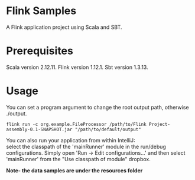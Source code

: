 # Flink Samples
A Flink application project using Scala and SBT.

# Prerequisites
Scala version 2.12.11.
Flink version 1.12.1.
Sbt version 1.3.13.

# Usage
You can set a program argument to change the root output path, otherwise ./output.

```
flink run -c org.example.FileProcessor /path/to/Flink Project-assembly-0.1-SNAPSHOT.jar "/path/to/default/output"
```


You can also run your application from within IntelliJ:  
select the classpath of the 'mainRunner' module in the run/debug configurations.
Simply open 'Run -> Edit configurations...' and then select 'mainRunner' from the "Use classpath of module" dropbox. 

**Note- the data samples are under the resources folder**